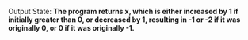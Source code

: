 Output State: **The program returns x, which is either increased by 1 if initially greater than 0, or decreased by 1, resulting in -1 or -2 if it was originally 0, or 0 if it was originally -1.**